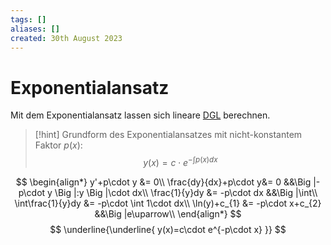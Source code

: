 ```yaml
---
tags: []
aliases: []
created: 30th August 2023
---
```


# Exponentialansatz

Mit dem Exponentialansatz lassen sich lineare [DGL]({MOC}%20DGL.md) berechnen.

> [!hint] Grundform des Exponentialansatzes mit nicht-konstantem Faktor $p(x)$:
> $$y(x)=c\cdot e^{-\int p(x)dx}$$

$$
\begin{align*}
	y'+p\cdot y &= 0\\
	\frac{dy}{dx}+p\cdot y&= 0
		&&\Big |-p\cdot y
		\Big |:y
		\Big |\cdot dx\\
	\frac{1}{y}dy &= -p\cdot dx
		&&\Big |\int\\
	\int\frac{1}{y}dy &= -p\cdot \int 1\cdot dx\\
	\ln(y)+c_{1} &= -p\cdot x+c_{2}
		&&\Big |e\uparrow\\
\end{align*}
$$
$$
\underline{\underline{
	y(x)=c\cdot e^{-p\cdot x}
}}
$$

